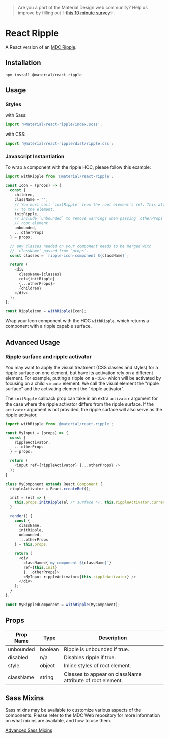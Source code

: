 >  Are you a part of the Material Design web community? Help us improve by filling out ✨<a href='https://bit.ly/materialwebsurvey'>this 10 minute survey</a>✨.

# React Ripple

A React version of an [MDC Ripple](https://github.com/material-components/material-components-web/tree/master/packages/mdc-ripple).

## Installation

```
npm install @material/react-ripple
```

## Usage

### Styles

with Sass:
```js
import '@material/react-ripple/index.scss';
```

with CSS:
```js
import '@material/react-ripple/dist/ripple.css';
```

### Javascript Instantiation

To wrap a component with the ripple HOC, please follow this example:

```js
import withRipple from '@material/react-ripple';

const Icon = (props) => {
  const {
    children,
    className = '',
    // You must call `initRipple` from the root element's ref. This attaches the ripple
    // to the element.
    initRipple,
    // include `unbounded` to remove warnings when passing `otherProps` to the
    // root element.
    unbounded,
    ...otherProps
  } = props;

  // any classes needed on your component needs to be merged with
  // `className` passed from `props`.
  const classes = `ripple-icon-component ${className}`;

  return (
    <div
      className={classes}
      ref={initRipple}
      {...otherProps}>
      {children}
    </div>
  );
};

const RippleIcon = withRipple(Icon);
```

Wrap your Icon component with the HOC `withRipple`, which returns a component
with a ripple capable surface.

## Advanced Usage

### Ripple surface and ripple activator

You may want to apply the visual treatment (CSS classes and styles) for a ripple surface on one element, but have its activation rely on a different element. For example, putting a ripple on a `<div>` which will be activated by focusing on a child `<input>` element. We call the visual element the "ripple surface" and the activating element the "ripple activator".

The `initRipple` callback prop can take in an extra `activator` argument for the case where the ripple activator differs from the ripple surface. If the `activator` argument is not provided, the ripple surface will also serve as the ripple activator.

```js
import withRipple from '@material/react-ripple';

const MyInput = (props) => {
  const {
    rippleActivator,
    ...otherProps
  } = props;

  return (
    <input ref={rippleActivator} {...otherProps} />
  );
}

class MyComponent extends React.Component {
  rippleActivator = React.createRef();

  init = (el) => {
    this.props.initRipple(el /* surface */, this.rippleActivator.current /* activator */);
  }

  render() {
    const {
      className,
      initRipple,
      unbounded,
      ...otherProps
    } = this.props;

    return (
      <div
        className={`my-component ${className}`}
        ref={this.init}
        {...otherProps}>
        <MyInput rippleActivator={this.rippleActivator} />
      </div>
    );
  }
};

const MyRippledComponent = withRipple(MyComponent);
```

## Props

Prop Name | Type | Description
--- | --- | ---
unbounded | boolean | Ripple is unbounded if true.
disabled | n/a | Disables ripple if true.
style | object | Inline styles of root element.
className | string | Classes to appear on className attribute of root element.


## Sass Mixins

Sass mixins may be available to customize various aspects of the components. Please refer to the
MDC Web repository for more information on what mixins are available, and how to use them.

[Advanced Sass Mixins](https://github.com/material-components/material-components-web/blob/master/packages/mdc-ripple/README.md#sass-apis)
